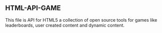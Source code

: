 ## HTML-API-GAME
This file is API for HTML5 a collection of open source tools for games like leaderboards, user created content and dynamic content.

